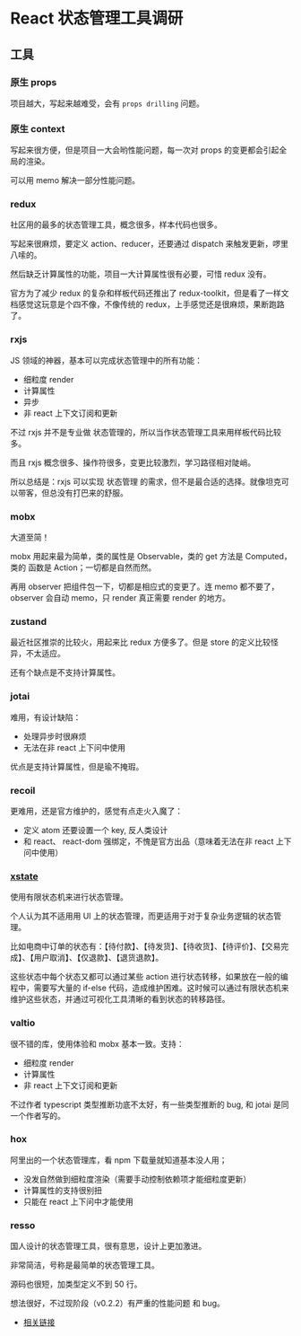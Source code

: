 # React 状态管理工具调研

## 工具

### 原生 props

项目越大，写起来越难受，会有 `props drilling` 问题。

### 原生 context

写起来很方便，但是项目一大会哟性能问题，每一次对 props 的变更都会引起全局的渲染。

可以用 memo 解决一部分性能问题。

### redux

社区用的最多的状态管理工具，概念很多，样本代码也很多。

写起来很麻烦，要定义 action、reducer，还要通过 dispatch 来触发更新，啰里八嗦的。

然后缺乏计算属性的功能，项目一大计算属性很有必要，可惜 redux 没有。

官方为了减少 redux 的复杂和样板代码还推出了 redux-toolkit，但是看了一样文档感觉这玩意是个四不像，不像传统的 redux，上手感觉还是很麻烦，果断跑路了。

### rxjs

JS 领域的神器，基本可以完成状态管理中的所有功能：

- 细粒度 render
- 计算属性
- 异步
- 非 react 上下文订阅和更新

不过 rxjs 并不是专业做 状态管理的，所以当作状态管理工具来用样板代码比较多。

而且 rxjs 概念很多、操作符很多，变更比较激烈，学习路径相对陡峭。

所以总结是：rxjs 可以实现 状态管理 的需求，但不是最合适的选择。就像坦克可以带客，但总没有打巴来的舒服。

### mobx

大道至简！

mobx 用起来最为简单，类的属性是 Observable，类的 get 方法是 Computed，类的 函数是 Action；一切都是自然而然。

再用 observer 把组件包一下，切都是相应式的变更了。连 memo 都不要了，observer 会自动 memo，只 render 真正需要 render 的地方。

### zustand

最近社区推崇的比较火，用起来比 redux 方便多了。但是 store 的定义比较怪异，不太适应。

还有个缺点是不支持计算属性。

### jotai

难用，有设计缺陷：

- 处理异步时很麻烦
- 无法在非 react 上下问中使用

优点是支持计算属性，但是瑜不掩瑕。

### recoil

更难用，还是官方维护的，感觉有点走火入魔了：

- 定义 atom 还要设置一个 key, 反人类设计
- 和 react、 react-dom 强绑定，不愧是官方出品（意味着无法在非 react 上下问中使用）

### [xstate](https://xstate.js.org/docs/zh/about/concepts.html#%E6%9C%89%E9%99%90%E7%8A%B6%E6%80%81%E6%9C%BA)

使用有限状态机来进行状态管理。

个人认为其不适用用 UI 上的状态管理，而更适用于对于复杂业务逻辑的状态管理。

比如电商中订单的状态有：【待付款】、【待发货】、【待收货】、【待评价】、【交易完成】、【用户取消】、【仅退款】、【退货退款】。

这些状态中每个状态又都可以通过某些 action 进行状态转移，如果放在一般的编程中，需要写大量的 if-else 代码，造成维护困难。这时候可以通过有限状态机来维护这些状态，并通过可视化工具清晰的看到状态的转移路径。

### valtio

很不错的库，使用体验和 mobx 基本一致。支持：

- 细粒度 render
- 计算属性
- 非 react 上下文订阅和更新

不过作者 typescript 类型推断功底不太好，有一些类型推断的 bug, 和 jotai 是同一个作者写的。

### hox

阿里出的一个状态管理库，看 npm 下载量就知道基本没人用；

- 没发自然做到细粒度渲染（需要手动控制依赖项才能细粒度更新）
- 计算属性的支持很别扭
- 只能在 react 上下问中才能使用

### resso

国人设计的状态管理工具，很有意思，设计上更加激进。

非常简洁，号称是最简单的状态管理工具。

源码也很短，加类型定义不到 50 行。

想法很好，不过现阶段（v0.2.2）有严重的性能问题 和 bug。

- [相关链接](https://lequ7.com/guan-yu-reactjsresso-shi-jie-shang-zui-jian-dan-de-react-zhuang-tai-guan-li-qi.html)
